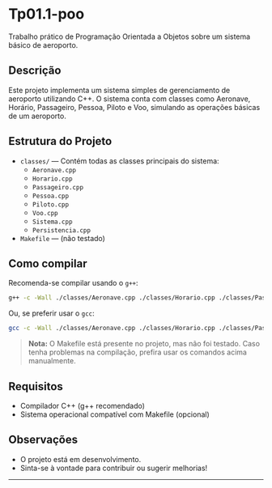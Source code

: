 # Tp01.1-poo

Trabalho prático de Programação Orientada a Objetos sobre um sistema básico de aeroporto.

## Descrição

Este projeto implementa um sistema simples de gerenciamento de aeroporto utilizando C++. O sistema conta com classes como Aeronave, Horário, Passageiro, Pessoa, Piloto e Voo, simulando as operações básicas de um aeroporto.

## Estrutura do Projeto

- `classes/` — Contém todas as classes principais do sistema:
  - `Aeronave.cpp`
  - `Horario.cpp`
  - `Passageiro.cpp`
  - `Pessoa.cpp`
  - `Piloto.cpp`
  - `Voo.cpp`
  - `Sistema.cpp`
  - `Persistencia.cpp`
- `Makefile` — (não testado)

## Como compilar

Recomenda-se compilar usando o `g++`:

```sh
g++ -c -Wall ./classes/Aeronave.cpp ./classes/Horario.cpp ./classes/Passageiro.cpp ./classes/Pessoa.cpp ./classes/Piloto.cpp ./classes/Voo.cpp ./classes/Sistema.cpp ./classes/Persistencia.cpp
```

Ou, se preferir usar o `gcc`:

```sh
gcc -c -Wall ./classes/Aeronave.cpp ./classes/Horario.cpp ./classes/Passageiro.cpp ./classes/Pessoa.cpp ./classes/Piloto.cpp ./classes/Voo.cpp ./classes/Sistema.cpp ./classes/Persistencia.cpp
```

> **Nota:** O Makefile está presente no projeto, mas não foi testado. Caso tenha problemas na compilação, prefira usar os comandos acima manualmente.

## Requisitos

- Compilador C++ (g++ recomendado)
- Sistema operacional compatível com Makefile (opcional)

## Observações

- O projeto está em desenvolvimento.
- Sinta-se à vontade para contribuir ou sugerir melhorias!

---
